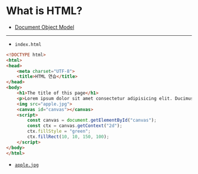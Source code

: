 # What is HTML?
- [Document Object Model](https://en.wikipedia.org/wiki/Document_Object_Model)

---

- `index.html`

```html
<!DOCTYPE html>
<html>
<head>
    <meta charset="UTF-8">
    <title>HTML 연습</title>
</head>
<body>
    <h1>The title of this page</h1>
    <p>Lorem ipsum dolor sit amet consectetur adipisicing elit. Ducimus delectus eligendi sunt labore impedit itaque minus, architecto ab, vitae quod laborum excepturi ut neque at autem praesentium eos quia sed?</p>
    <img src="apple.jpg">
    <canvas id="canvas"></canvas>
    <script>
        const canvas = document.getElementById("canvas");
        const ctx = canvas.getContext("2d");
        ctx.fillStyle = "green";
        ctx.fillRect(10, 10, 150, 100);
    </script>
</body>
</html>
```

- [`apple.jpg`](https://upload.wikimedia.org/wikipedia/commons/thumb/1/15/Red_Apple.jpg/265px-Red_Apple.jpg)
